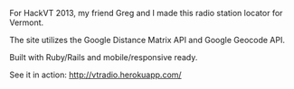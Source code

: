 For HackVT 2013, my friend Greg and I made this radio station locator for Vermont.

The site utilizes the Google Distance Matrix API and Google Geocode API.

Built with Ruby/Rails and mobile/responsive ready.

See it in action:
http://vtradio.herokuapp.com/
